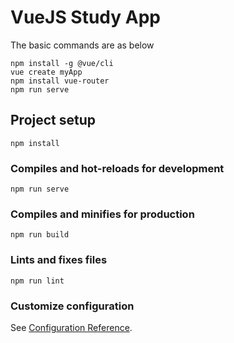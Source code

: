 # VueJS Study App

The basic commands are as below

```
npm install -g @vue/cli
vue create myApp
npm install vue-router
npm run serve
```


## Project setup
```
npm install
```

### Compiles and hot-reloads for development
```
npm run serve
```

### Compiles and minifies for production
```
npm run build
```

### Lints and fixes files
```
npm run lint
```

### Customize configuration
See [Configuration Reference](https://cli.vuejs.org/config/).
